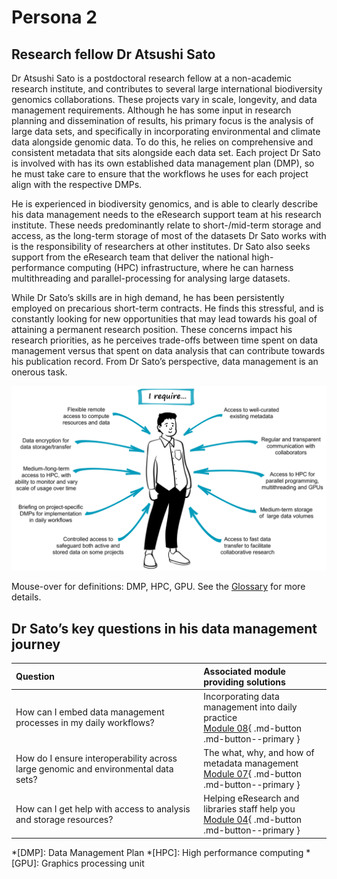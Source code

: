 # Persona 2

## Research fellow Dr Atsushi Sato

Dr Atsushi Sato is a postdoctoral research fellow at a non-academic research institute, and contributes to several large international biodiversity genomics collaborations. These projects vary in scale, longevity, and data management requirements. Although he has some input in research planning and dissemination of results, his primary focus is the analysis of large data sets, and specifically in incorporating environmental and climate data alongside genomic data. To do this, he relies on comprehensive and consistent metadata that sits alongside each data set. Each project Dr Sato is involved with has its own established data management plan (DMP), so he must take care to ensure that the workflows he uses for each project align with the respective DMPs. 

He is experienced in biodiversity genomics, and is able to clearly describe his data management needs to the eResearch support team at his research institute. These needs predominantly relate to short-/mid-term storage and access, as the long-term storage of most of the datasets Dr Sato works with is the responsibility of researchers at other institutes. Dr Sato also seeks support from the eResearch team that deliver the national high-performance computing (HPC) infrastructure, where he can harness multithreading and parallel-processing for analysing large datasets. 

While Dr Sato’s skills are in high demand, he has been persistently employed on precarious short-term contracts. He finds this stressful, and is constantly looking for new opportunities that may lead towards his goal of attaining a permanent research position. These concerns impact his research priorities, as he perceives trade-offs between time spent on data management versus that spent on data analysis that can contribute towards his publication record. From Dr Sato’s perspective, data management is an onerous task.

![The data management needs of postdoctoral researcher Dr Atsushi Sato](../figures/Persona2.png)

Mouse-over for definitions: DMP, HPC, GPU. See the [Glossary](https://genomicsaotearoa.github.io/data-management-resources/glossary/) for more details. 

## Dr Sato’s key questions in his data management journey

| Question | Associated module providing solutions | 
|:--|:--|
| How can I embed data management processes in my daily workflows? | Incorporating data management into daily practice <br> [Module 08](https://genomicsaotearoa.github.io/data-management-resources/modules/module08/){ .md-button .md-button--primary } |
| How do I ensure interoperability across large genomic and environmental data sets? | The what, why, and how of metadata management <br> [Module 07](https://genomicsaotearoa.github.io/data-management-resources/modules/module07/){ .md-button .md-button--primary } |
| How can I get help with access to analysis and storage resources? | Helping eResearch and libraries staff help you <br> [Module 04](https://genomicsaotearoa.github.io/data-management-resources/modules/module04/){ .md-button .md-button--primary } |

*[DMP]: Data Management Plan
*[HPC]: High performance computing
*[GPU]: Graphics processing unit